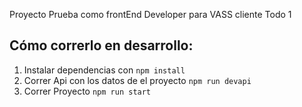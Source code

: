 
Proyecto Prueba como frontEnd Developer para VASS cliente Todo 1


## Cómo correrlo en desarrollo:
1. Instalar dependencias con `npm install`
2. Correr Api con los datos de el proyecto `npm run devapi`
3. Correr Proyecto `npm run start`

